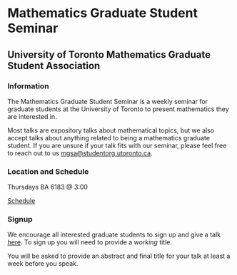 # Mathematics Graduate Student Seminar
## University of Toronto Mathematics Graduate Student Association

### Information
The Mathematics Graduate Student Seminar is a weekly seminar for graduate students at the University of Toronto to present mathematics they are interested in. 

Most talks are expository talks about mathematical topics, but we also accept talks about anything related to being a mathematics graduate student. If you are unsure if your talk fits with our seminar, please feel free to reach out to us [mgsa@studentorg.utoronto.ca](mailto:mgsa@studentorg.utoronto.ca).

### Location and Schedule
Thursdays BA 6183 @ 3:00

[Schedule](https://docs.google.com/spreadsheets/d/1xlb87BfQ7QwwT29vOM1tZtzqs3s_ZVXEzuz2Oj_yjGk/edit?usp=sharing) 

### Signup
We encourage all interested graduate students to sign up and give a talk [here](https://docs.google.com/spreadsheets/d/1xlb87BfQ7QwwT29vOM1tZtzqs3s_ZVXEzuz2Oj_yjGk/edit?usp=sharing). To sign up you will need to provide a *working* title. 

You will be asked to provide an abstract and final title for your talk at least a week before you speak. 
